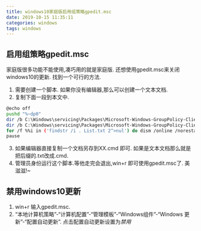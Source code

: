 ```yaml
---
title: windows10家庭版启用组策略gpedit.msc
date: 2019-10-15 11:35:11
categories: windows
tags: windows
---
```



## 启用组策略gpedit.msc
家庭版很多功能不能使用,凑巧用的就是家庭版. 还想使用gpedit.msc来关闭windows10的更新.
找到一个可行的方法.


1. 需要创建一个脚本. 如果你没有编辑器,那么可以创建一个文本文档.
2. 复制下面一段到本文中.
```bash
@echo off
pushd "%~dp0"
dir /b C:\Windows\servicing\Packages\Microsoft-Windows-GroupPolicy-ClientExtensions-Package~3*.mum >List.txt
dir /b C:\Windows\servicing\Packages\Microsoft-Windows-GroupPolicy-ClientTools-Package~3*.mum >>List.txt
for /f %%i in ('findstr /i . List.txt 2^>nul') do dism /online /norestart /add-package:"C:\Windows\servicing\Packages\%%i"
pause
```
3. 如果编辑器直接复制一个文档另存到XX.cmd 即可. 如果是文本文档那么就是把后缀的.txt改成.cmd.
4. 管理员身份运行这个脚本.等他走完会退出,win+r 即可使用gpedit.msc了. 美滋滋!~

## 禁用windows10更新 
1. win+r 输入gpedit.msc.
2. “本地计算机策略”-“计算机配置”-“管理模板”-“Windows组件”-“Windows 更新”-“配置自动更新”. 点击配置自动更新设置为*禁用*

